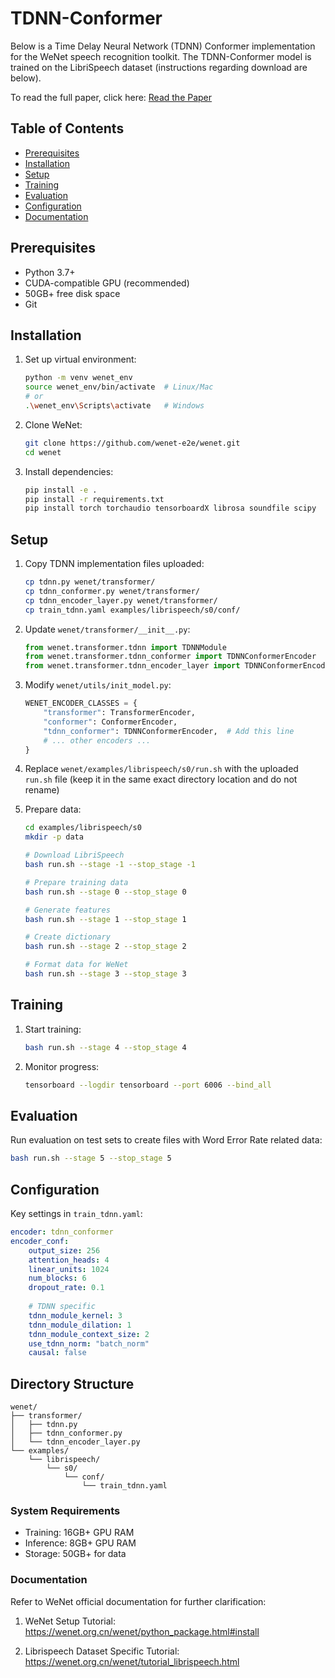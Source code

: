# TDNN-Conformer

Below is a Time Delay Neural Network (TDNN) Conformer implementation for the WeNet speech recognition toolkit.
The TDNN-Conformer model is trained on the LibriSpeech dataset (instructions regarding download are below).

To read the full paper, click here: [Read the Paper](TDNN_Conformer.pdf)

## Table of Contents

- [Prerequisites](#prerequisites)
- [Installation](#installation)
- [Setup](#setup)
- [Training](#training)
- [Evaluation](#evaluation)
- [Configuration](#configuration)
- [Documentation](#documentation)

## Prerequisites

* Python 3.7+
* CUDA-compatible GPU (recommended)
* 50GB+ free disk space
* Git

## Installation

1. Set up virtual environment:
   ```bash
   python -m venv wenet_env
   source wenet_env/bin/activate  # Linux/Mac
   # or
   .\wenet_env\Scripts\activate   # Windows
   ```

2. Clone WeNet:
   ```bash
   git clone https://github.com/wenet-e2e/wenet.git
   cd wenet
   ```

3. Install dependencies:
   ```bash
   pip install -e .
   pip install -r requirements.txt
   pip install torch torchaudio tensorboardX librosa soundfile scipy
   ```

## Setup

1. Copy TDNN implementation files uploaded:
   ```bash
   cp tdnn.py wenet/transformer/
   cp tdnn_conformer.py wenet/transformer/
   cp tdnn_encoder_layer.py wenet/transformer/
   cp train_tdnn.yaml examples/librispeech/s0/conf/
   ```

2. Update `wenet/transformer/__init__.py`:
   ```python
   from wenet.transformer.tdnn import TDNNModule
   from wenet.transformer.tdnn_conformer import TDNNConformerEncoder
   from wenet.transformer.tdnn_encoder_layer import TDNNConformerEncoderLayer
   ```

3. Modify `wenet/utils/init_model.py`:
   ```python
   WENET_ENCODER_CLASSES = {
       "transformer": TransformerEncoder,
       "conformer": ConformerEncoder,
       "tdnn_conformer": TDNNConformerEncoder,  # Add this line
       # ... other encoders ...
   }
   ```

4. Replace `wenet/examples/librispeech/s0/run.sh` with the uploaded `run.sh` file (keep it in the same exact directory location and do not rename)

5. Prepare data:
   ```bash
   cd examples/librispeech/s0
   mkdir -p data
   
   # Download LibriSpeech
   bash run.sh --stage -1 --stop_stage -1
   
   # Prepare training data
   bash run.sh --stage 0 --stop_stage 0
   
   # Generate features
   bash run.sh --stage 1 --stop_stage 1
   
   # Create dictionary
   bash run.sh --stage 2 --stop_stage 2
   
   # Format data for WeNet
   bash run.sh --stage 3 --stop_stage 3
   ```

## Training

1. Start training:
   ```bash
   bash run.sh --stage 4 --stop_stage 4
   ```

2. Monitor progress:
   ```bash
   tensorboard --logdir tensorboard --port 6006 --bind_all
   ```

## Evaluation

Run evaluation on test sets to create files with Word Error Rate related data:
```bash
bash run.sh --stage 5 --stop_stage 5
```

## Configuration

Key settings in `train_tdnn.yaml`:

```yaml
encoder: tdnn_conformer
encoder_conf:
    output_size: 256
    attention_heads: 4
    linear_units: 1024
    num_blocks: 6
    dropout_rate: 0.1
    
    # TDNN specific
    tdnn_module_kernel: 3
    tdnn_module_dilation: 1
    tdnn_module_context_size: 2
    use_tdnn_norm: "batch_norm"
    causal: false
```

## Directory Structure

```
wenet/
├── transformer/
│   ├── tdnn.py
│   ├── tdnn_conformer.py
│   └── tdnn_encoder_layer.py
└── examples/
    └── librispeech/
        └── s0/
            └── conf/
                └── train_tdnn.yaml
```

### System Requirements

- Training: 16GB+ GPU RAM
- Inference: 8GB+ GPU RAM
- Storage: 50GB+ for data

### Documentation

Refer to WeNet official documentation for further clarification:

1. WeNet Setup Tutorial: https://wenet.org.cn/wenet/python_package.html#install

2. Librispeech Dataset Specific Tutorial: https://wenet.org.cn/wenet/tutorial_librispeech.html

